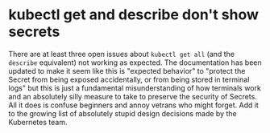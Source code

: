 # kubectl get and describe don't show secrets

There are at least three open issues about `kubectl get all` (and the `describe` equivalent) not working as expected. The documentation has been updated to make it seem like this is "expected behavior" to "protect the Secret from being exposed accidentally, or from being stored in terminal logs" but this is just a fundamental misunderstanding of how terminals work and an absolutely silly measure to take to preserve the security of Secrets. All it does is confuse beginners and annoy vetrans who might forget. Add it to the growing list of absolutely stupid design decisions made by the Kubernetes team.
